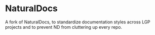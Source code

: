 NaturalDocs
===========

A fork of NaturalDocs, to standardize documentation styles across LGP projects and to prevent ND from cluttering up every repo.
